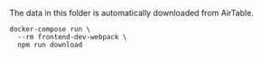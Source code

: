 The data in this folder is automatically downloaded from AirTable.

```
docker-compose run \
  --rm frontend-dev-webpack \
  npm run download
```
